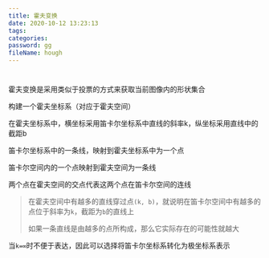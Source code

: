 ```yaml
---
title: 霍夫变换
date: 2020-10-12 13:23:13
tags:
categories:
password: gg
fileName: hough
---
```


#

霍夫变换是采用类似于投票的方式来获取当前图像内的形状集合



构建一个霍夫坐标系（对应于霍夫空间）

在霍夫坐标系中，横坐标采用笛卡尔坐标系中直线的斜率k，纵坐标采用直线中的截距b

笛卡尔坐标系中的一条线，映射到霍夫坐标系中为一个点



笛卡尔空间内的一个点映射到霍夫空间为一条线



两个点在霍夫空间的交点代表这两个点在笛卡尔空间的连线



>  在霍夫空间中有越多的直线穿过点`(k, b)`，就说明在笛卡尔空间中有越多的点位于斜率为`k`，截距为`b`的直线上
>
> 如果一条直线是由越多的点所构成，那么它实际存在的可能性就越大



当`k=∞`时不便于表达，因此可以选择将笛卡尔坐标系转化为极坐标系表示



